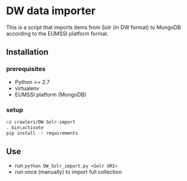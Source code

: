 # DW data importer

This is a script that imports items from Solr (in DW format) to MongoDB according to the EUMSSI platform format.

## Installation

### prerequisites
- Python >= 2.7  
- virtualenv  
- EUMSSI platform (MongoDB)

### setup
```bash
cd crawlers/DW-Solr-import
. bin\activate
pip install -r requirements
```

## Use
- run `python DW_Solr_import.py <Solr URI>`
 - run once (manually) to import full collection
